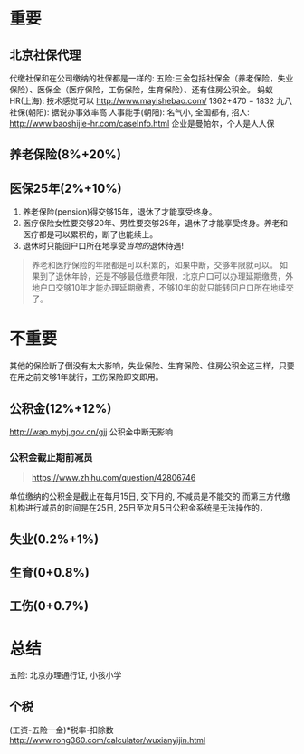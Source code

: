 # 重要

## 北京社保代理
代缴社保和在公司缴纳的社保都是一样的: 五险:三金包括社保金（养老保险，失业保险）、医保金（医疗保险，工伤保险，生育保险）、还有住房公积金。
蚂蚁HR(上海): 技术感觉可以 http://www.mayishebao.com/
    1362+470 = 1832
九八社保(朝阳): 据说办事效率高
人事能手(朝阳): 名气小, 全国都有, 招人: http://www.baoshijie-hr.com/caseInfo.html
企业是曼帕尔，个人是人人保

## 养老保险(8%+20%)
## 医保25年(2%+10%)
1. 养老保险(pension)得交够15年，退休了才能享受终身。
2. 医疗保险女性要交够20年、男性要交够25年，退休了才能享受终身。养老和医疗都是可以累积的，断了也能续上。
3. 退休时只能回户口所在地享受*当地的*退休待遇!

> 养老和医疗保险的年限都是可以积累的，如果中断，交够年限就可以。
> 如果到了退休年龄，还是不够最低缴费年限，北京户口可以办理延期缴费，外地户口交够10年才能办理延期缴费，不够10年的就只能转回户口所在地续交了。

# 不重要
其他的保险断了倒没有太大影响，失业保险、生育保险、住房公积金这三样，只要在用之前交够1年就行，工伤保险即交即用。

## 公积金(12%+12%)
http://wap.mybj.gov.cn/gjj
公积金中断无影响

### 公积金截止期前减员
> https://www.zhihu.com/question/42806746

单位缴纳的公积金是截止在每月15日, 交下月的, 不减员是不能交的
而第三方代缴机构进行减员的时间是在25日, 25日至次月5日公积金系统是无法操作的，


## 失业(0.2%+1%)
## 生育(0+0.8%)
## 工伤(0+0.7%)


# 总结
五险: 北京办理通行证, 小孩小学
## 个税
(工资-五险一金)*税率-扣除数
http://www.rong360.com/calculator/wuxianyijin.html
